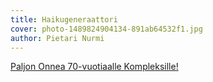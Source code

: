 ```yaml
---
title: Haikugeneraattori
cover: photo-1489824904134-891ab64532f1.jpg
author: Pietari Nurmi
---
```


[Paljon Onnea 70-vuotiaalle Kompleksille!](https://kompleksi-haikugeneraattori.herokuapp.com)
